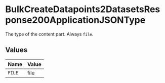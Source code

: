 # BulkCreateDatapoints2DatasetsResponse200ApplicationJSONType

The type of the content part. Always `file`.


## Values

| Name   | Value  |
| ------ | ------ |
| `FILE` | file   |